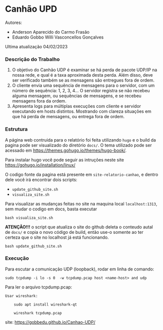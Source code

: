 # Canhão UPD

Autores: 
- Anderson Aparecido do Carmo Frasão
- Eduardo Gobbo Willi Vasconcellos Gonçalves

Ultima atualização 04/02/2023

### Descrição do Trabalho

1. O objetivo do Canhão UDP é examinar se há perda de pacote UDP/IP na nossa rede, e qual é a taxa aproximada desta perda. Além disso, deve ser verificado também se as mensagens são entregues fora de ordem.
2. O cliente envia uma sequência de mensagens para o servidor, com um número de sequência: 1, 2, 3, 4... O servidor registra se não recebeu alguma mensagem, ou sequências de mensagens, e se recebeu mensagens fora da ordem.
3. Apresenta logs para múltiplas execuções com cliente e servidor executando em hosts distintos. Mostrando com clareza situações em que há perda de mensagens, ou entrega fora de ordem.

### Estrutura

A página web contruida para o relatório foi feita utilizando `hugo` e o build da pagina pode ser visualizado do diretório `docs/`. O tema utilizado pode ser acessado em https://themes.gohugo.io/themes/hugo-book/.

Para instalar hugo você pode seguir as intruções neste site https://gohugo.io/installation/linux/

O codigo fonte da pagina está presente em `site-relatorio-canhao`, e dentro dele você irá encontrar dois scripts:
- `update_github_site.sh`
- `visualiza_site.sh`

Para visualizar as mudanças feitas no site na maquina local `localhost:1313`, sem mudar o codigo em docs, basta executar
```
bash visualiza_site.sh
```

**ATENÇÃO!!!** o script que atualiza o site do github deleta o conteudo autal de `docs/` e copia o novo código de build, então use-o somente ao ter certeza que o site no localhost já está funcionando.
```
bash update_github_site.sh
```

### Execução

Para escutar a comunicação UDP (loopback), rodar em linha de comando:

    sudo tcpdump -i lo -s 0  -w tcpdump.pcap host <name-host> and udp

Para ler o arquivo tcpdump.pcap:

    Usar wireshark:

        sudo apt install wireshark-qt

        wireshark tcpdump.pcap

site: https://gobbedu.github.io/Canhao-UDP/